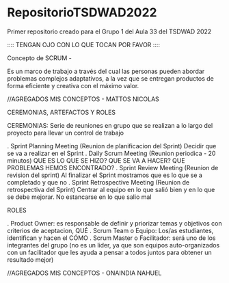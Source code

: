 # RepositorioTSDWAD2022

Primer repositorio creado para el Grupo 1 del Aula 33 del TSDWAD 2022

:::: TENGAN OJO CON LO QUE TOCAN POR FAVOR ::::

Concepto de SCRUM - 

Es un marco de trabajo a través
del cual las personas pueden abordar
problemas complejos adaptativos, a la vez
que se entregan productos de forma
eficiente y creativa con el máximo valor.

//AGREGADOS MIS CONCEPTOS - MATTOS NICOLAS

CEREMONIAS, ARTEFACTOS Y ROLES

CEREMONIAS:
Serie de reuniones en grupo que se realizan a lo largo del proyecto para llevar un control de trabajo

. Sprint Planning Meeting (Reunion de planificacion del Sprint) Decidir que se va a realizar en el Sprint
. Daily Scrum Meeting (Reunion periodica - 20 minutos) QUE ES LO QUE SE HIZO? QUE SE VA A HACER? QUE PROBLEMAS HEMOS ENCONTRADO?
. Sprint Review Meeting (Reunion de revision del sprint) Al finalizar el Sprint mostramos que es lo que se a completado y que no
. Sprint Retrospective Meeting (Reunion de retrospectiva del Sprint) Centrar al equipo en lo que salió bien y en lo que se debe mejorar. No estancarse en lo que salio mal

ROLES

. Product Owner: es responsable de definir y priorizar temas y objetivos con criterios de aceptacion, QUÉ
. Scrum Team o Equipo: Los/as estudiantes, identifican y hacen el CÓMO
. Scrum Master o Facilitador: será uno de los integrantes del grupo (no es un lider, ya que son equipos auto-organizados con un facilitador que les ayuda a pensar a todos juntos para obtener un resultado mejor)

//AGREGADOS MIS CONCEPTOS - ONAINDIA NAHUEL
